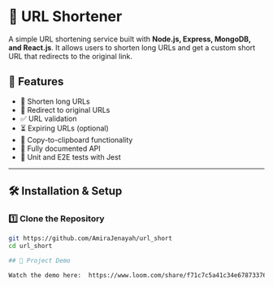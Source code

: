 ﻿# 🔗 URL Shortener

A simple URL shortening service built with **Node.js, Express, MongoDB, and React.js**. It allows users to shorten long URLs and get a custom short URL that redirects to the original link.

## 🚀 Features
- 🔗 Shorten long URLs
- 🔁 Redirect to original URLs
- ✅ URL validation
- ⏳ Expiring URLs (optional)
- 📎 Copy-to-clipboard functionality
- 📝 Fully documented API
- 🧪 Unit and E2E tests with Jest 

---

## 🛠️ Installation & Setup

### **1️⃣ Clone the Repository**
```sh
git https://github.com/AmiraJenayah/url_short
cd url_short

## 🎥 Project Demo

Watch the demo here:  https://www.loom.com/share/f71c7c5a41c34e6787337615a5f6f7d1?sid=cccb4d6e-73df-4234-a3f9-88f5605a82b7
